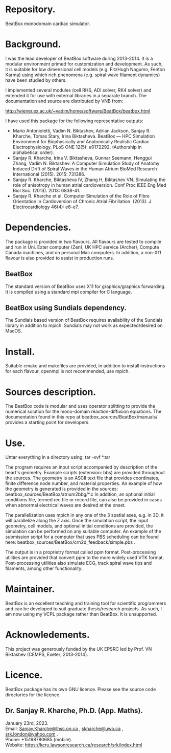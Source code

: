 # Repository.  

BeatBox monodomain cardiac simulator.

# Background.  

I was the lead developer of BeatBox software during 2013-2014. It is a modular environment primed for
customization and development. As such, it is suitable for low dimensional cell models (e.g. FitzHugh Nagumo, Fenton Karma)
using which rich phenomena (e.g. spiral wave filament dynamics) have been studied by others.  

I implemented several modules (cell RHS, ADI solver, RK4 solver) and extended it for use with external libraries in
a separate branch. The documentation and source are distributed by VNB from:  

http://wiener.ex.ac.uk/~vadim/home/software/BeatBox/beatbox.html

I have used this package for the following representative outputs:  
* Mario Antonioletti, Vadim N. Biktashev, Adrian Jackson, Sanjay R. Kharche, Tomas Stary, Irina Biktasheva. BeatBox — HPC Simulation Environment for Biophysically and Anatomically Realistic Cardiac Electrophysiology. PLoS ONE 12(5): e0172292. (Authorship in alphabetical order).
* Sanjay R. Kharche, Irina V. Biktasheva, Gunnar Seemann, Henggui Zhang, Vadim N. Biktashev. A Computer Simulation Study of Anatomy Induced Drift of Spiral Waves in the Human Atrium BioMed Research International (2015). 2015: 731386.
* Sanjay R. Kharche, Biktasheva IV, Zhang H, Biktashev VN. Simulating the role of anisotropy in human atrial cardioversion. Conf Proc IEEE Eng Med Biol Soc. (2013). 2013: 6838-41.
* Sanjay R. Kharche et al. Computer Simulation of the Role of Fibre Orientation in Cardioversion of Chronic Atrial Fibrillation. (2013). J Electrocardiology 46(4): e6-e7.

# Dependencies.

The package is provided in two flavours. All flavours are tested to compile and run in Uni. Exter computer (Zen),
UK HPC service (Archer), Compute Canada machines, and on personal Mac computers. In addition,
a non-X11 flavour is also provided to assist in production runs.

## BeatBox  

The standard version of BeatBox uses X11 for graphics/graphics forwarding. It is compiled using
a standard mpi compiler for C language. 

## BeatBox using Sundials dependency.  

The Sundials based version of BeatBox requires availability of the Sundials library in addition to mpich.
Sundials may not work as expected/desired on MacOS.

# Install.  

Suitable cmake and makefiles are provided, in addition to install instructions for each flavour.
openmpi is not recommended, use mpich.

# Sources description.

The BeatBox code is modular and uses operator splitting to provide the numerical solution for the 
mono-domain reaction-diffusion equations. The documentation found in this repo at beatbox_sources/BeatBox/manuals/
provides a starting point for developers.

# Use.  

Untar everything in a directory using:
tar -xvf *.tar

The program requires an input script accompanied by description of the heart's geometry. Example scripts (extension: bbs) are 
provided throughout the sources. The geometry is an ASCII text file that provides coordinates, finite difference node number, 
and material properties. An example of how the geometry is generated is provided in the sources: beatbox_sources/BeatBox/atrium2bbg/*.c
In addition, an optional initial conditions file, termed rec file or record file, can also be provided in cases when abnormal electrical 
waves are desired at the onset.  

The parallelization uses mpich in any one of the 3 spatial axes, e.g. in 3D, it will parallelize along the Z axis. Once the simulation script, the input geometry, cell models, and optional initial conditions are provided, the simulation can be performed on any suitable computer. An example of the submission script 
for a computer that uses PBS scheduling can be found here: beatbox_sources/BeatBox/crn2d_feedback/simple.pbs .

The output is in a proprietry format called ppm format. Post-processing utilities are provided that convert ppm to the more widely used
VTK format. Post-processing utilities also simulate ECG, track spiral wave tips and filaments, among other functionality.

# Maintainer.  

BeatBox is an excellent teaching and training tool for scientific programmers and can be developed to suit graduate thesis/research projects.
As such, I am now using my VCPL package rather than BeatBox. It is unsupported. 

# Acknowledements.

This project was generously funded by the UK EPSRC led by Prof. VN Biktashev (CEMPS, Exeter; 2013-2014). 

# Licence.

BeatBox package has its own GNU licence. Please see the source code directories for the licence.

## Dr. Sanjay R. Kharche, Ph.D. (App. Maths).  
January 23rd, 2023.  
Email: Sanjay.Kharche@lhsc.on.ca , skharche@uwo.ca , srk.london@yahoo.com .  
Phone: +15198780685 (mobile).  
Website: https://kcru.lawsonresearch.ca/research/srk/index.html  

